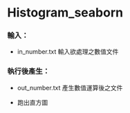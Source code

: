# Histogram_seaborn

### 輸入：

- in_number.txt 輸入欲處理之數值文件

### 執行後產生：

- out_number.txt 產生數值運算後之文件

- 跑出直方圖
